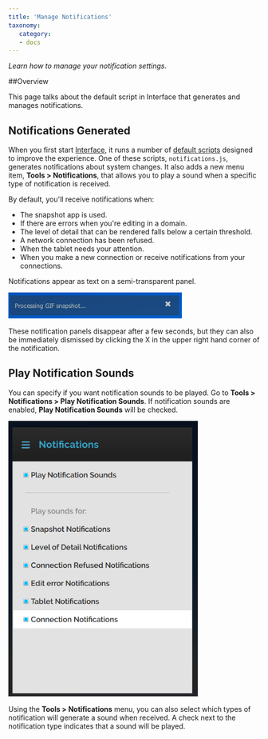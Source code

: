 ```yaml
---
title: 'Manage Notifications'
taxonomy:
   category:
   - docs
---
```


*Learn how to manage your notification settings.*

##Overview

This page talks about the default script in Interface that generates and manages notifications. 

## Notifications Generated

When you first start [Interface](../../../../get-started/how-it-works#interface), it runs a number of [default scripts](../../../all-about-scripting/default-scripts) designed to improve the experience. One of these scripts, `notifications.js`, generates notifications about system changes. It also adds a new menu item, **Tools > Notifications**, that allows you to play a sound when a specific type of notification is received.

By default, you'll receive notifications when:

- The  snapshot app is used.
- If there are errors when you're editing in a domain.
- The level of detail that can be rendered falls below a certain threshold.
- A network connection has been refused.
- When the tablet needs your attention.
- When you make a new connection or receive notifications from your connections. 

Notifications appear as text on a semi-transparent panel.

![](notifications.PNG)

These notification panels disappear after a few seconds, but they can also be immediately dismissed by clicking the X in the upper right hand corner of the notification.

## Play Notification Sounds

You can specify if you want notification sounds to be played. Go to **Tools > Notifications > Play Notification Sounds**. If notification sounds are enabled, **Play Notification Sounds** will be checked.

![](notifications-menu.PNG)

Using the **Tools > Notifications** menu, you can also select which types of notification will generate a sound when received. A check next to the notification type indicates that a sound will be played.